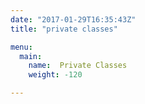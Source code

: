 ```yaml
---
date: "2017-01-29T16:35:43Z"
title: "private classes"

menu:
  main:
    name:  Private Classes
    weight: -120

---
```



